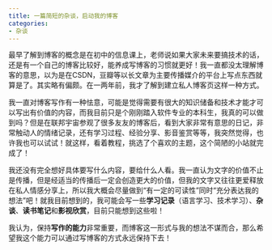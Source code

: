 ```yaml
---
title: 一篇简短的杂谈，启动我的博客
categories:
- 杂谈
---
```


最早了解到博客的概念是在初中的信息课上，老师说如果大家未来要搞技术的话，还是有一个自己的博客比较好，能养成写博客的习惯就更好！我一直都没太理解博客的意思，以为是在CSDN，豆瓣等以长文章为主要传播媒介的平台上写点东西就算是了。其实略有偏颇。在一两年前，我才了解到建立私人博客页这样一种方式。

我一直对博客写作有一种怯意，可能是觉得需要有很大的知识储备和技术才能才可以写出有价值的内容，而我目前只是个刚刚踏入软件专业的本科生，我真的可以做到吗？但是在联邦宇宙参观了很多友友的博客后，看到大家非常有意思的日记，非常触动人的情绪记录，还有学习过程、经验分享、影音鉴赏等等，我突然觉得，也许我也可以试试！就这样，看着教程，挑选了个喜欢的主题，这个简陋的小站就完成了！

我还没有完全想好具体要写什么内容，要给什么人看。我一直认为文字的价值不止是传播，但是经适当的传播后一定会创造更大的价值，但我的文字又往往更爱释放在私人情感分享上，所以我大概会尽量做到“有一定的可读性”同时“充分表达我的想法”吧！就我目前想到的，我可能会写一些**学习记录**（语言学习、技术学习）、**杂谈**、**读书笔记**和**影视欣赏**，目前只能想到这些啦！

我认为，保持**写作的能力**非常重要，而博客这一形式与我的想法不谋而合，那么希望我这个能力可以通过写博客的方式永远保持下去！
